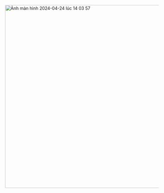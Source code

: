 <img width="599" alt="Ảnh màn hình 2024-04-24 lúc 14 03 57" src="https://github.com/autobot-tm/my-certificate/assets/89328480/33a35774-6b5a-40f5-acba-f0ffbc3dd9f1">
